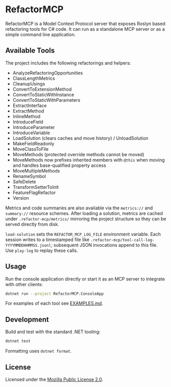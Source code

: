 # RefactorMCP

RefactorMCP is a Model Context Protocol server that exposes Roslyn based refactoring tools for C# code. It can run as a standalone MCP server or as a simple command line application.

## Available Tools

The project includes the following refactorings and helpers:

- AnalyzeRefactoringOpportunities
- ClassLengthMetrics
- CleanupUsings
- ConvertToExtensionMethod
- ConvertToStaticWithInstance
- ConvertToStaticWithParameters
- ExtractInterface
- ExtractMethod
- InlineMethod
- IntroduceField
- IntroduceParameter
- IntroduceVariable
- LoadSolution (clears caches and move history) / UnloadSolution
- MakeFieldReadonly
- MoveClassToFile
- MoveMethods (protected override methods cannot be moved)
- MoveMethods now prefixes inherited members with `@this` when moving and handles base-qualified property access
- MoveMultipleMethods
- RenameSymbol
- SafeDelete
- TransformSetterToInit
- FeatureFlagRefactor
- Version

Metrics and code summaries are also available via the `metrics://` and `summary://` resource schemes. After loading a solution, metrics are cached under `.refactor-mcp/metrics/` mirroring the project structure so they can be served directly from disk.

`load-solution` sets the `REFACTOR_MCP_LOG_FILE` environment variable. Each session writes to a timestamped file like `.refactor-mcp/tool-call-log-YYYYMMDDHHMMSS.jsonl`; subsequent JSON invocations append to this file. Use `play-log` to replay these calls.

## Usage

Run the console application directly or start it as an MCP server to integrate with other clients:

```bash
dotnet run --project RefactorMCP.ConsoleApp
```

For examples of each tool see [EXAMPLES.md](./EXAMPLES.md).

## Development

Build and test with the standard .NET tooling:

```bash
dotnet test
```

Formatting uses `dotnet format`.

## License

Licensed under the [Mozilla Public License 2.0](https://www.mozilla.org/MPL/2.0/).
